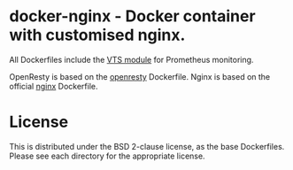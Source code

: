# docker-nginx - Docker container with customised nginx.

All Dockerfiles include the [VTS module](https://github.com/vozlt/nginx-module-vts) for Prometheus monitoring.

OpenResty is based on the [openresty](https://github.com/openresty/docker-openresty) Dockerfile.
Nginx is based on the official [nginx](https://github.com/nginxinc/docker-nginx) Dockerfile.

# License
This is distributed under the BSD 2-clause license, as the base Dockerfiles. Please see each directory for the appropriate license.
